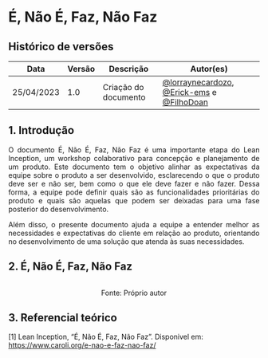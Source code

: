 # É, Não É, Faz, Não Faz

## Histórico de versões

| Data       | Versão | Descrição                                              | Autor(es)                                           |
| ---------- | ------ | ------------------------------------------------------ | --------------------------------------------------- |
| 25/04/2023 | 1.0    | Criação do documento |[@lorraynecardozo](https://github.com/lorraynecardozo), [@Erick-ems](https://github.com/Erick-ems) e [@FilhoDoan](https://github.com/FilhoDoan)|

## 1. Introdução

<p align="justify"> 
  O documento É, Não É, Faz, Não Faz é uma importante etapa do Lean Inception, um workshop colaborativo para concepção e planejamento de um produto. Este documento tem o objetivo alinhar as expectativas da equipe sobre o produto a ser desenvolvido, esclarecendo o que o produto deve ser e não ser, bem como o que ele deve fazer e não fazer. Dessa forma, a equipe pode definir quais são as funcionalidades prioritárias do produto e quais são aquelas que podem ser deixadas para uma fase posterior do desenvolvimento.

</p>

<p align="justify">
Além disso, o presente documento ajuda a equipe a entender melhor as necessidades e expectativas do cliente em relação ao produto, orientando no desenvolvimento de uma solução que atenda às suas necessidades. 
</p>

## 2. É, Não É, Faz, Não Faz

<figure>

![]()

  <figcaption style="text-align: center !important">
    Fonte: Próprio autor
  </figcaption>
</figure>


## 3. Referencial teórico

[1] Lean Inception, “É, Não É, Faz, Não Faz”. Disponivel em: https://www.caroli.org/e-nao-e-faz-nao-faz/